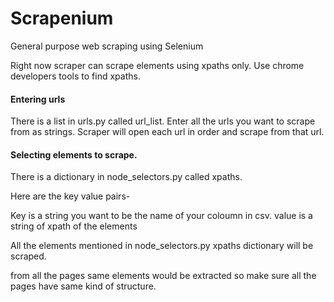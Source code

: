 # Scrapenium
General purpose web scraping using Selenium

Right now scraper can scrape elements using xpaths only.
Use chrome developers tools to find xpaths.

#### Entering urls

There is a list in urls.py called url_list.
Enter all the urls you want to scrape from as strings.
Scraper will open each url in order and scrape from that url.

#### Selecting elements to scrape.

There is a dictionary in node_selectors.py called xpaths.

Here are the key value pairs-

Key is a string you want to be the name of your coloumn in csv.
value is a string of xpath of the elements

All the elements mentioned in node_selectors.py xpaths dictionary will be scraped.

from all the pages same elements would be extracted so make sure all the pages have same kind of structure.

